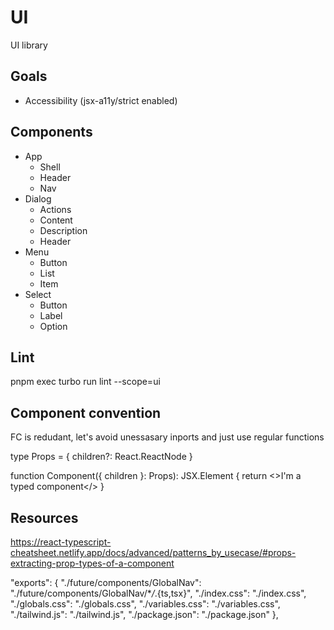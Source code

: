 # UI

UI library

## Goals

- Accessibility (jsx-a11y/strict enabled)

## Components

- App
  - Shell
  - Header
  - Nav
- Dialog
  - Actions
  - Content
  - Description
  - Header
- Menu
  - Button
  - List
  - Item
- Select
  - Button
  - Label
  - Option

## Lint

pnpm exec turbo run lint --scope=ui

## Component convention

FC is redudant, let's avoid unessasary inports and just use regular functions

type Props = {
children?: React.ReactNode
}

function Component({ children }: Props): JSX.Element {
return <>I'm a typed component</>
}

## Resources

https://react-typescript-cheatsheet.netlify.app/docs/advanced/patterns_by_usecase/#props-extracting-prop-types-of-a-component

"exports": {
"./future/components/GlobalNav": "./future/components/GlobalNav/\*_/_.{ts,tsx}",
"./index.css": "./index.css",
"./globals.css": "./globals.css",
"./variables.css": "./variables.css",
"./tailwind.js": "./tailwind.js",
"./package.json": "./package.json"
},
